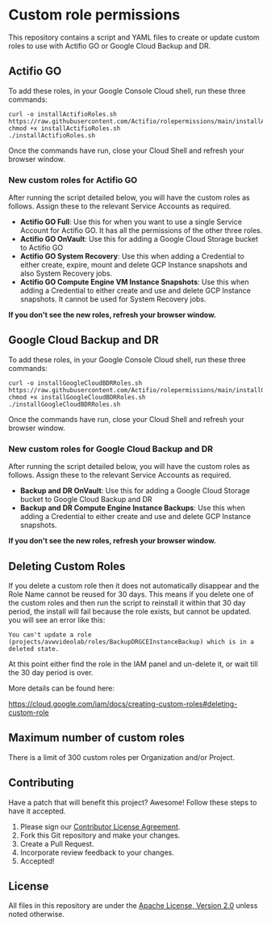 # Custom role permissions
This repository contains a script and YAML files to create or update custom roles to use with Actifio GO or Google Cloud Backup and DR.

## Actifio GO

To add these roles, in your Google Console Cloud shell, run these three commands:

```
curl -o installActifioRoles.sh https://raw.githubusercontent.com/Actifio/rolepermissions/main/installActifioRoles.sh
chmod +x installActifioRoles.sh
./installActifioRoles.sh
```
Once the commands have run, close your Cloud Shell and refresh your browser window.

### New custom roles for Actifio GO

After running the script detailed below, you will have the  custom roles as follows.  Assign these to the relevant Service Accounts as required.

* **Actifio GO Full**: Use this for when you want to use a single Service Account for Actifio GO.  It has all the permissions of the other three roles.
* **Actifio GO OnVault**: Use this for adding a Google Cloud Storage bucket to Actifio GO
* **Actifio GO System Recovery**: Use this when adding a Credential to either create, expire, mount and delete GCP Instance snapshots and also System Recovery jobs.
* **Actifio GO Compute Engine VM Instance Snapshots**: Use this when adding a Credential to either create and use and delete GCP Instance snapshots.  It cannot be used for System Recovery jobs.  

**If you don't see the new roles, refresh your browser window.**

## Google Cloud Backup and DR

To add these roles, in your Google Console Cloud shell, run these three commands:

```
curl -o installGoogleCloudBDRRoles.sh https://raw.githubusercontent.com/Actifio/rolepermissions/main/installGoogleCloudBDRRoles.sh
chmod +x installGoogleCloudBDRRoles.sh
./installGoogleCloudBDRRoles.sh
```
Once the commands have run, close your Cloud Shell and refresh your browser window.

### New custom roles for Google Cloud Backup and DR

After running the script detailed below, you will have the  custom roles as follows.  Assign these to the relevant Service Accounts as required.

* **Backup and DR OnVault**: Use this for adding a Google Cloud Storage bucket to Google Cloud Backup and DR
* **Backup and DR Compute Engine Instance Backups**: Use this when adding a Credential to either create and use and delete GCP Instance snapshots. 

**If you don't see the new roles, refresh your browser window.**

## Deleting Custom Roles

If you delete a custom role then it does not automatically disappear and the Role Name cannot be reused for 30 days.   This means if you delete one of the custom roles and then run the script to reinstall it within that 30 day period, the install will fail because the role exists, but cannot be updated.   you will see an error like this:   
```
You can't update a role (projects/avwvideolab/roles/BackupDRGCEInstanceBackup) which is in a deleted state.
```
At this point either find the role in the IAM panel and un-delete it, or wait till the 30 day period is over.  

More details can be found here:

https://cloud.google.com/iam/docs/creating-custom-roles#deleting-custom-role

## Maximum number of custom roles

There is a limit of 300 custom roles per Organization and/or Project.

## Contributing

Have a patch that will benefit this project? Awesome! Follow these steps to have
it accepted.

1.  Please sign our [Contributor License Agreement](CONTRIB.md).
1.  Fork this Git repository and make your changes.
1.  Create a Pull Request.
1.  Incorporate review feedback to your changes.
1.  Accepted!

## License

All files in this repository are under the
[Apache License, Version 2.0](LICENSE) unless noted otherwise.
